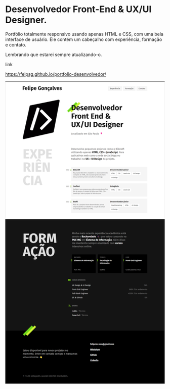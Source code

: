 # Desenvolvedor Front-End & UX/UI Designer.

Portfólio totalmente responsivo usando apenas HTML e CSS, com uma bela interface de usuário. Ele contém um cabeçalho com experiência, formação e contato.

Lembrando que estarei sempre atualizando-o.

link 


https://felpsg.github.io/portfolio-desenvolvedor/


![Portfólio Desenvolvedor](https://github.com/felpsg/portfolio-desenvolvedor/blob/main/portfolio.png)
